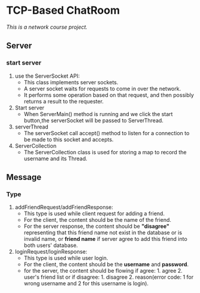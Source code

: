 # TCP-Based ChatRoom
*This is a network course project.*

## Server

### start server
1. use the ServerSocket API:
    - This class implements server sockets. 
    - A server socket waits for requests to come in over the network. 
    - It performs some operation based on that request, and then possibly returns a result to the requester.
2. Start server
    - When ServerMain() method is running and we click the start button,the serverSocket will be passed to ServerThread.
3. serverThread
    - The serverSocket call accept() method to listen for a connection to be made to this socket and accepts.
4. ServerCollection
    - The ServerCollection class is used for storing a map to record the username and its Thread.

## Message

### Type
1. addFriendRequest/addFriendResponse:
    - This type is used while client request for adding a friend.
    - For the client, the content should be the name of the friend.
    - For the server response, the content should be **"disagree"** representing that this friend name not exist in the database or is invalid name, or **friend name** if server agree to add this friend into both users' database.
2. loginRequest/loginResponse:
    - This type is used while user login.
    - For the client, the content should be the **username** and **password**.
    - for the server, the content should be flowing if agree: 1. agree 2. user's friend list
    or if disagree: 1. disagree 2. reason(error code: 1 for wrong username and 2 for this username is login).
    
    